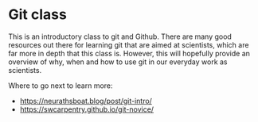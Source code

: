 # Git class

This is an introductory class to git and Github. There are many good resources out there for learning git that are aimed at scientists, which are far more in depth that this class is. However, this will hopefully provide an overview of why, when and how to use git in our everyday work as scientists.

Where to go next to learn more:

- https://neurathsboat.blog/post/git-intro/
- https://swcarpentry.github.io/git-novice/